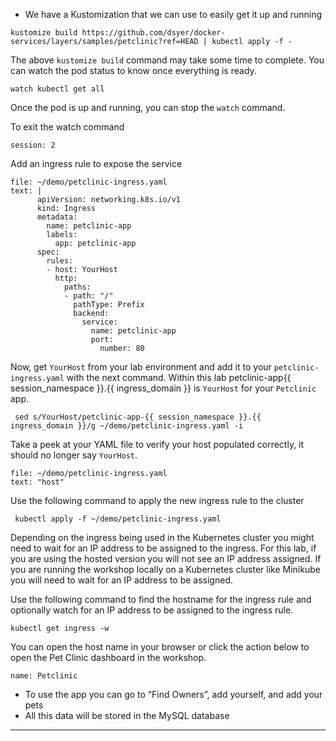 

*   We have a Kustomization that we can use to easily get it up and running

```execute-1
kustomize build https://github.com/dsyer/docker-services/layers/samples/petclinic?ref=HEAD | kubectl apply -f -
```

The above `kustomize build` command may take some time to complete.  You can watch the pod status to know once everything is ready.

```execute-2
watch kubectl get all
```

Once the pod is up and running, you can stop the `watch` command.

To exit the watch command
```terminal:interrupt
session: 2
```

Add an ingress rule to expose the service

```editor:append-lines-to-file
file: ~/demo/petclinic-ingress.yaml
text: |
      apiVersion: networking.k8s.io/v1
      kind: Ingress
      metadata:
        name: petclinic-app
        labels:
          app: petclinic-app
      spec:
        rules:
        - host: YourHost
          http:
            paths:
            - path: "/"
              pathType: Prefix
              backend:
                service:
                  name: petclinic-app
                  port: 
                    number: 80
```

Now, get `YourHost` from your lab environment and add it to your `petclinic-ingress.yaml` with the next command. Within this lab petclinic-app{{ session_namespace }}.{{ ingress_domain }} is `YourHost` for your `Petclinic` app.

```execute-1
 sed s/YourHost/petclinic-app-{{ session_namespace }}.{{ ingress_domain }}/g ~/demo/petclinic-ingress.yaml -i
```

Take a peek at your YAML file to verify your host populated correctly, it should no longer say `YourHost`.
```editor:select-matching-text
file: ~/demo/petclinic-ingress.yaml
text: "host" 
```

Use the following command to apply the new ingress rule to the cluster

```execute-1
 kubectl apply -f ~/demo/petclinic-ingress.yaml
```

Depending on the ingress being used in the Kubernetes cluster you might need to wait for an IP address to be assigned to the ingress.  For
this lab, if you are using the hosted version you will not see an IP address assigned.  If you are running the workshop locally on
a Kubernetes cluster like Minikube you will need to wait for an IP address to be assigned.

Use the following command to find the hostname for the ingress rule and optionally watch for an IP address to be assigned to the ingress rule.

```execute-1
kubectl get ingress -w
```

You can open the host name in your browser or click the action below to open the Pet Clinic dashboard in the workshop.

```dashboard:open-dashboard
name: Petclinic
```


*   To use the app you can go to “Find Owners”, add yourself, and add your pets
*   All this data will be stored in the MySQL database



---